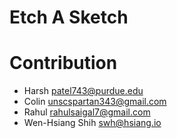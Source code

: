 # Etch A Sketch

# Contribution
* Harsh <patel743@purdue.edu>
* Colin <unscspartan343@gmail.com>
* Rahul <rahulsaigal7@gmail.com>
* Wen-Hsiang Shih <swh@hsiang.io>
